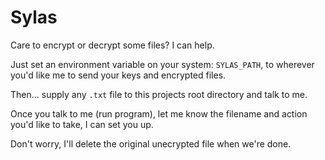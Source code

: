 # Sylas

Care to encrypt or decrypt some files? I can help.

Just set an environment variable on your system: `SYLAS_PATH`, to wherever you'd like me to send your keys and encrypted files.

Then... supply any `.txt` file to this projects root directory and talk to me.

Once you talk to me (run program), let me know the filename and action you'd like to take, I can set you up.

Don't worry, I'll delete the original unecrypted file when we're done.
